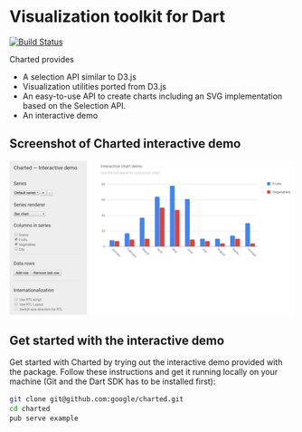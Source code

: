 Visualization toolkit for Dart
==============================
[![Build Status](https://drone.io/github.com/google/charted/status.png)](https://drone.io/github.com/google/charted/latest)

Charted provides
* A selection API similar to D3.js
* Visualization utilities ported from D3.js
* An easy-to-use API to create charts including an SVG implementation based on the Selection API.
* An interactive demo 

## Screenshot of Charted interactive demo
![Screenshot of Charted interactive demo](charted-demo-screenshot.png)

## Get started with the interactive demo
Get started with Charted by trying out the interactive demo provided with the package. Follow these instructions and get it running locally on your machine (Git and the Dart SDK has to be installed first):
```bash
git clone git@github.com:google/charted.git
cd charted
pub serve example
```


